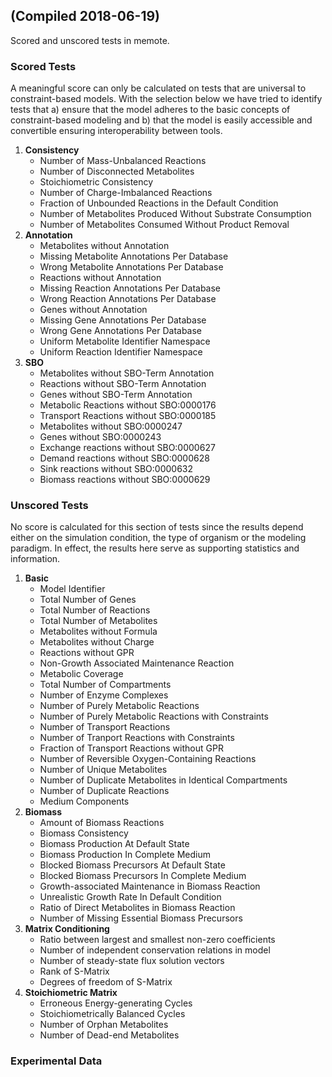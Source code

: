 ## (Compiled 2018-06-19)

Scored and unscored tests in memote.

### Scored Tests
A meaningful score can only be calculated on tests that are universal to constraint-based models. With the selection below we have tried to identify tests that a) ensure that the model adheres to the basic concepts of constraint-based modeling and b) that the model is easily accessible and convertible ensuring interoperability between tools.
1. **Consistency**
   - Number of Mass-Unbalanced Reactions
   - Number of Disconnected Metabolites
   - Stoichiometric Consistency
   - Number of Charge-Imbalanced Reactions
   - Fraction of Unbounded Reactions in the Default Condition
   - Number of Metabolites Produced Without Substrate Consumption
   - Number of Metabolites Consumed Without Product Removal
2. **Annotation**
   - Metabolites without Annotation
   - Missing Metabolite Annotations Per Database
   - Wrong Metabolite Annotations Per Database
   - Reactions without Annotation
   - Missing Reaction Annotations Per Database
   - Wrong Reaction Annotations Per Database
   - Genes without Annotation
   - Missing Gene Annotations Per Database
   - Wrong Gene Annotations Per Database
   - Uniform Metabolite Identifier Namespace
   - Uniform Reaction Identifier Namespace
3. **SBO**
   - Metabolites without SBO-Term Annotation
   - Reactions without SBO-Term Annotation
   - Genes without SBO-Term Annotation
   - Metabolic Reactions without SBO:0000176
   - Transport Reactions without SBO:0000185
   - Metabolites without SBO:0000247
   - Genes without SBO:0000243
   - Exchange reactions without SBO:0000627
   - Demand reactions without SBO:0000628
   - Sink reactions without SBO:0000632
   - Biomass reactions without SBO:0000629
### Unscored Tests
No score is calculated for this section of tests since the results depend either on the simulation condition, the type of organism or the modeling paradigm. In effect, the results here serve as supporting statistics and information.

1. **Basic**
   - Model Identifier
   - Total Number of Genes
   - Total Number of Reactions
   - Total Number of Metabolites
   - Metabolites without Formula
   - Metabolites without Charge
   - Reactions without GPR
   - Non-Growth Associated Maintenance Reaction
   - Metabolic Coverage
   - Total Number of Compartments
   - Number of Enzyme Complexes
   - Number of Purely Metabolic Reactions
   - Number of Purely Metabolic Reactions with Constraints
   - Number of Transport Reactions
   - Number of Tranport Reactions with Constraints
   - Fraction of Transport Reactions without GPR
   - Number of Reversible Oxygen-Containing Reactions
   - Number of Unique Metabolites
   - Number of Duplicate Metabolites in Identical Compartments
   - Number of Duplicate Reactions
   - Medium Components
2. **Biomass**
   - Amount of Biomass Reactions
   - Biomass Consistency
   - Biomass Production At Default State
   - Biomass Production In Complete Medium
   - Blocked Biomass Precursors At Default State
   - Blocked Biomass Precursors In Complete Medium
   - Growth-associated Maintenance in Biomass Reaction
   - Unrealistic Growth Rate In Default Condition
   - Ratio of Direct Metabolites in Biomass Reaction
   - Number of Missing Essential Biomass Precursors
3. **Matrix Conditioning**
   - Ratio between largest and smallest non-zero coefficients
   - Number of independent conservation relations in model
   - Number of steady-state flux solution vectors
   - Rank of S-Matrix
   - Degrees of freedom of S-Matrix
4. **Stoichiometric Matrix**
   - Erroneous Energy-generating Cycles
   - Stoichiometrically Balanced Cycles
   - Number of Orphan Metabolites
   - Number of Dead-end Metabolites
 
### Experimental Data
